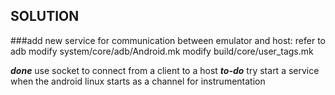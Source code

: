 SOLUTION
----

###add new service for communication between emulator and host:
refer to adb
	modify system/core/adb/Android.mk
	modify build/core/user_tags.mk
	
___done___ use socket to connect from a client to a host
___to-do___ try start a service when the android linux starts as a channel for instrumentation
